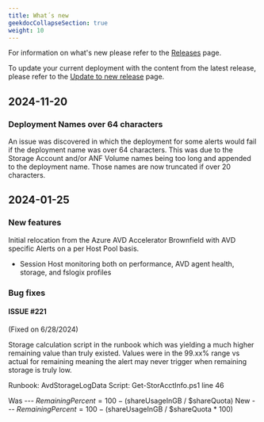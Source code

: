 ```yaml
---
title: What´s new
geekdocCollapseSection: true
weight: 10
---
```


For information on what's new please refer to the [Releases](https://github.com/Azure/azure-monitor-baseline-alerts/releases) page.

To update your current deployment with the content from the latest release, please refer to the [Update to new release](Update-to-new-Release.md) page.

## 2024-11-20
### Deployment Names over 64 characters
An issue was discovered in which the deployment for some alerts would fail if the deployment name was over 64 characters. This was due to the Storage Account and/or ANF Volume names being too long and appended to the deployment name. Those names are now truncated if over 20 characters.

## 2024-01-25
### New features
Initial relocation from the Azure AVD Accelerator Brownfield with AVD specific Alerts on a per Host Pool basis.
- Session Host monitoring both on performance, AVD agent health, storage, and fslogix profiles

### Bug fixes
#### ISSUE #221
(Fixed on 6/28/2024)

Storage calculation script in the runbook which was yielding a much higher remaining value than truly existed. Values were in the 99.xx% range vs actual for remaining meaning the alert may never trigger when remaining storage is truly low.

Runbook: AvdStorageLogData
Script: Get-StorAcctInfo.ps1 line 46

Was --- $RemainingPercent = 100 - ($shareUsageInGB / $shareQuota)
New --- $RemainingPercent = 100 - ($shareUsageInGB / $shareQuota * 100)
